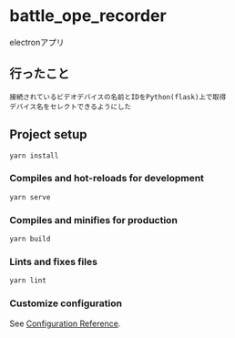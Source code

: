 # battle_ope_recorder
electronアプリ
## 行ったこと
    接続されているビデオデバイスの名前とIDをPython(flask)上で取得
    デバイス名をセレクトできるようにした

## Project setup
```
yarn install
```

### Compiles and hot-reloads for development
```
yarn serve
```

### Compiles and minifies for production
```
yarn build
```

### Lints and fixes files
```
yarn lint
```

### Customize configuration
See [Configuration Reference](https://cli.vuejs.org/config/).
